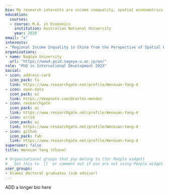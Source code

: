 ```yaml
---
bio: My research interests are income inequality, spatial econometrics.
education:
  courses:
  - course: M.A. in Economics
    institution: Australian National University
    year: 2020
email: "x"
interests:
- "Regional Income Inquality in China from the Perspective of Spatial Economics"
organizations:
- name: Nagoya University
  url: "https://www4.gsid.nagoya-u.ac.jp/en/"
role: "PhD in International Development 2023"
social:
- icon: address-card
  icon_pack: fa
  link: https://www.researchgate.net/profile/Wenxuan-Yang-4
- icon: open-data
  icon_pack: ai
  link: https://deepnote.com/@carlos-mendez
- icon: researchgate
  icon_pack: ai
  link: https://www.researchgate.net/profile/Wenxuan-Yang-4
- icon: orcid
  icon_pack: ai
  link: https://www.researchgate.net/profile/Wenxuan-Yang-4
- icon: github
  icon_pack: fab
  link: https://www.researchgate.net/profile/Wenxuan-Yang-4
superuser: false
title: Wenxuan Yang (China)

# Organizational groups that you belong to (for People widget)
#   Set this to `[]` or comment out if you are not using People widget.
user_groups:
- Alumni doctoral graduates (sub advisor)
---
```


ADD a longer bio here
